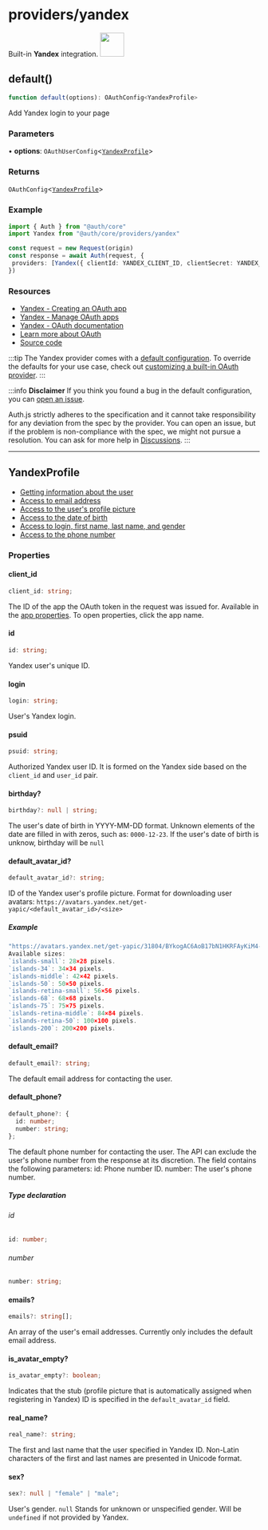# providers/yandex

<div style={{backgroundColor: "#ffcc00", display: "flex", justifyContent: "space-between", color: "#000", padding: 16}}>
<span>Built-in <b>Yandex</b> integration.</span>
<a href="https://yandex.com">
  <img style={{display: "block"}} src="https://authjs.dev/img/providers/yandex.svg" height="48" width="48"/>
</a>
</div>

## default()

```ts
function default(options): OAuthConfig<YandexProfile>
```

Add Yandex login to your page

### Parameters

• **options**: `OAuthUserConfig`\<[`YandexProfile`](yandex.md#yandexprofile)\>

### Returns

`OAuthConfig`\<[`YandexProfile`](yandex.md#yandexprofile)\>

### Example

```ts
import { Auth } from "@auth/core"
import Yandex from "@auth/core/providers/yandex"

const request = new Request(origin)
const response = await Auth(request, {
 providers: [Yandex({ clientId: YANDEX_CLIENT_ID, clientSecret: YANDEX_CLIENT_SECRET })],
})
```

### Resources

- [Yandex - Creating an OAuth app](https://yandex.com/dev/id/doc/en/register-client#create)
- [Yandex - Manage OAuth apps](https://oauth.yandex.com/)
- [Yandex - OAuth documentation](https://yandex.com/dev/id/doc/en/)
- [Learn more about OAuth](https://authjs.dev/concepts/oauth)
- [Source code](https://github.com/nextauthjs/next-auth/blob/main/packages/core/src/providers/yandex.ts)

:::tip
The Yandex provider comes with a [default configuration](https://github.com/nextauthjs/next-auth/blob/main/packages/core/src/providers/yandex.ts).
To override the defaults for your use case, check out [customizing a built-in OAuth provider](https://authjs.dev/guides/providers/custom-provider#override-default-options).
:::

:::info **Disclaimer**
If you think you found a bug in the default configuration, you can [open an issue](https://authjs.dev/new/provider-issue).

Auth.js strictly adheres to the specification and it cannot take responsibility for any deviation from
the spec by the provider. You can open an issue, but if the problem is non-compliance with the spec,
we might not pursue a resolution. You can ask for more help in [Discussions](https://authjs.dev/new/github-discussions).
:::

***

## YandexProfile

- [Getting information about the user](https://yandex.com/dev/id/doc/en/user-information)
- [Access to email address](https://yandex.com/dev/id/doc/en/user-information#email-access)
- [Access to the user's profile picture](https://yandex.com/dev/id/doc/en/user-information#avatar-access)
- [Access to the date of birth](https://yandex.com/dev/id/doc/en/user-information#birthday-access)
- [Access to login, first name, last name, and gender](https://yandex.com/dev/id/doc/en/user-information#name-access)
- [Access to the phone number](https://yandex.com/dev/id/doc/en/user-information#phone-access)

### Properties

#### client\_id

```ts
client_id: string;
```

The ID of the app the OAuth token in the request was issued for.
Available in the [app properties](https://oauth.yandex.com/). To open properties, click the app name.

#### id

```ts
id: string;
```

Yandex user's unique ID.

#### login

```ts
login: string;
```

User's Yandex login.

#### psuid

```ts
psuid: string;
```

Authorized Yandex user ID. It is formed on the Yandex side based on the `client_id` and `user_id` pair.

#### birthday?

```ts
birthday?: null | string;
```

The user's date of birth in YYYY-MM-DD format.
Unknown elements of the date are filled in with zeros, such as: `0000-12-23`.
If the user's date of birth is unknow, birthday will be `null`

#### default\_avatar\_id?

```ts
default_avatar_id?: string;
```

ID of the Yandex user's profile picture.
Format for downloading user avatars: `https://avatars.yandex.net/get-yapic/<default_avatar_id>/<size>`

##### Example

```ts
"https://avatars.yandex.net/get-yapic/31804/BYkogAC6AoB17bN1HKRFAyKiM4-1/islands-200"
Available sizes:
`islands-small`: 28×28 pixels.
`islands-34`: 34×34 pixels.
`islands-middle`: 42×42 pixels.
`islands-50`: 50×50 pixels.
`islands-retina-small`: 56×56 pixels.
`islands-68`: 68×68 pixels.
`islands-75`: 75×75 pixels.
`islands-retina-middle`: 84×84 pixels.
`islands-retina-50`: 100×100 pixels.
`islands-200`: 200×200 pixels.
```

#### default\_email?

```ts
default_email?: string;
```

The default email address for contacting the user.

#### default\_phone?

```ts
default_phone?: {
  id: number;
  number: string;
};
```

The default phone number for contacting the user.
The API can exclude the user's phone number from the response at its discretion.
The field contains the following parameters:
id: Phone number ID.
number: The user's phone number.

##### Type declaration

###### id

```ts
id: number;
```

###### number

```ts
number: string;
```

#### emails?

```ts
emails?: string[];
```

An array of the user's email addresses. Currently only includes the default email address.

#### is\_avatar\_empty?

```ts
is_avatar_empty?: boolean;
```

Indicates that the stub (profile picture that is automatically assigned when registering in Yandex)
ID is specified in the `default_avatar_id` field.

#### real\_name?

```ts
real_name?: string;
```

The first and last name that the user specified in Yandex ID.
Non-Latin characters of the first and last names are presented in Unicode format.

#### sex?

```ts
sex?: null | "female" | "male";
```

User's gender. `null` Stands for unknown or unspecified gender. Will be `undefined` if not provided by Yandex.
